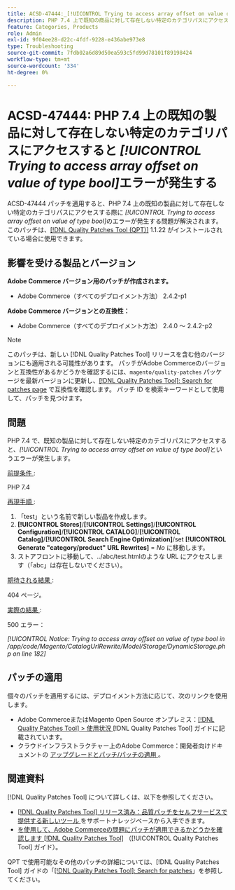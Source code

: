 ```yaml
---
title: ACSD-47444:_[!UICONTROL Trying to access array offset on value of type bool]_ PHP 7.4 上で既知の製品の存在しないカテゴリパスにアクセスするとエラーが発生する
description: PHP 7.4 上で既知の商品に対して存在しない特定のカテゴリパスにアクセスする際に_[!UICONTROL Trying to access array offset on value of type bool]_ エラーが発生するAdobe Commerceの問題を修正するために、ACSD-47444 パッチを適用してください。
feature: Categories, Products
role: Admin
exl-id: 9f04ee28-d22c-4fdf-9228-e436abe973e8
type: Troubleshooting
source-git-commit: 7fdb02a6d89d50ea593c5fd99d78101f89198424
workflow-type: tm+mt
source-wordcount: '334'
ht-degree: 0%

---
```


# ACSD-47444: PHP 7.4 上の既知の製品に対して存在しない特定のカテゴリパスにアクセスすると _[!UICONTROL Trying to access array offset on value of type bool]_&#x200B;エラーが発生する

ACSD-47444 パッチを適用すると、PHP 7.4 上の既知の製品に対して存在しない特定のカテゴリパスにアクセスする際に _[!UICONTROL Trying to access array offset on value of type bool]_&#x200B;のエラーが発生する問題が解決されます。このパッチは、[[!DNL Quality Patches Tool (QPT)]](https://experienceleague.adobe.com/ja/docs/commerce-operations/tools/quality-patches-tool/quality-patches-tool-to-self-serve-quality-patches) 1.1.22 がインストールされている場合に使用できます。

## 影響を受ける製品とバージョン

**Adobe Commerce バージョン用のパッチが作成されます。**
* Adobe Commerce（すべてのデプロイメント方法） 2.4.2-p1

**Adobe Commerce バージョンとの互換性：**
* Adobe Commerce（すべてのデプロイメント方法） 2.4.0 ～ 2.4.2-p2

>[!NOTE]
>
>このパッチは、新しい [!DNL Quality Patches Tool] リリースを含む他のバージョンにも適用される可能性があります。 パッチがAdobe Commerceのバージョンと互換性があるかどうかを確認するには、`magento/quality-patches` パッケージを最新バージョンに更新し、[[!DNL Quality Patches Tool]: Search for patches page](https://experienceleague.adobe.com/tools/commerce-quality-patches/index.html?lang=ja) で互換性を確認します。 パッチ ID を検索キーワードとして使用して、パッチを見つけます。

## 問題

PHP 7.4 で、既知の製品に対して存在しない特定のカテゴリパスにアクセスすると、_[!UICONTROL Trying to access array offset on value of type bool]_&#x200B;というエラーが発生します。

<u> 前提条件 </u>:

PHP 7.4

<u> 再現手順 </u>:

1. 「test」という名前で新しい製品を作成します。
1. **[!UICONTROL Stores]**/**[!UICONTROL Settings]**/**[!UICONTROL Configuration]**/**[!UICONTROL CATALOG]**/**[!UICONTROL Catalog]**/**[!UICONTROL Search Engine Optimization]**/set **[!UICONTROL Generate "category/product" URL Rewrites]** = _No_ に移動します。
1. ストアフロントに移動して、../abc/test.htmlのような URL にアクセスします（「abc」は存在しないでください）。

<u> 期待される結果 </u>:

404 ページ。

<u> 実際の結果 </u>:

500 エラー：

_[!UICONTROL Notice: Trying to access array offset on value of type bool in /app/code/Magento/CatalogUrlRewrite/Model/Storage/DynamicStorage.php on line 182]_

## パッチの適用

個々のパッチを適用するには、デプロイメント方法に応じて、次のリンクを使用します。

* Adobe CommerceまたはMagento Open Source オンプレミス：[[!DNL Quality Patches Tool] > 使用状況 ](/help/tools/quality-patches-tool/usage.md) [!DNL Quality Patches Tool] ガイドに記載されています。
* クラウドインフラストラクチャー上のAdobe Commerce：開発者向けドキュメントの [ アップグレードとパッチ/パッチの適用 ](https://experienceleague.adobe.com/docs/commerce-cloud-service/user-guide/develop/upgrade/apply-patches.html?lang=ja)。

## 関連資料

[!DNL Quality Patches Tool] について詳しくは、以下を参照してください。

* [[!DNL Quality Patches Tool]  リリース済み：品質パッチをセルフサービスで提供する新しいツール ](https://experienceleague.adobe.com/ja/docs/commerce-operations/tools/quality-patches-tool/quality-patches-tool-to-self-serve-quality-patches) をサポートナレッジベースから入手できます。
* [ を使用して、Adobe Commerceの問題にパッチが適用できるかどうかを確認します  [!DNL Quality Patches Tool]](/help/tools/quality-patches-tool/patches-available-in-qpt/check-patch-for-magento-issue-with-magento-quality-patches.md) （[!UICONTROL Quality Patches Tool] ガイド）。


QPT で使用可能なその他のパッチの詳細については、[!DNL Quality Patches Tool] ガイドの「[[!DNL Quality Patches Tool]: Search for patches](https://experienceleague.adobe.com/tools/commerce-quality-patches/index.html?lang=ja)」を参照してください。

